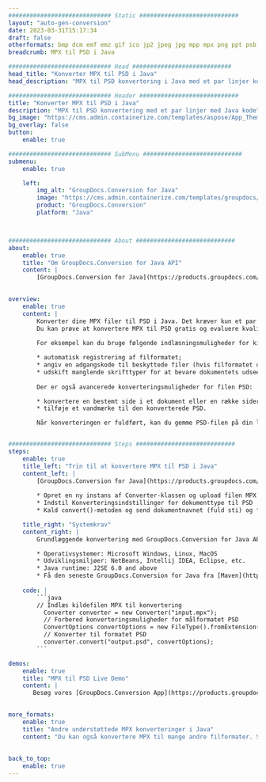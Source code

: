 ```yaml
---
############################# Static ############################
layout: "auto-gen-conversion"
date: 2023-03-31T15:17:34
draft: false
otherformats: bmp dcm emf emz gif ico jp2 jpeg jpg mpp mpx png ppt psb psd svg svgz tga tif tiff webp wmf wmz xer
breadcrumb: MPX til PSD i Java

############################# Head ############################
head_title: "Konverter MPX til PSD i Java"
head_description: "MPX til PSD konvertering i Java med et par linjer kode. Konverter over 160 filformater ved hjælp af GroupDocs dokumentkonverterings-API for Java"

############################# Header ############################
title: "Konverter MPX til PSD i Java"
description: "MPX til PSD konvertering med et par linjer med Java kode"
bg_image: "https://cms.admin.containerize.com/templates/aspose/App_Themes/V3/images/bg/header1.png"
bg_overlay: false
button:
    enable: true

############################# SubMenu ############################
submenu:
    enable: true

    left:
        img_alt: "GroupDocs.Conversion for Java"
        image: "https://cms.admin.containerize.com/templates/groupdocs/images/product-logos/90x90-noborder/groupdocs-conversion-java.png"
        product: "GroupDocs.Conversion"
        platform: "Java"



############################# About ############################
about:
    enable: true
    title: "Om GroupDocs.Conversion for Java API"
    content: |
        [GroupDocs.Conversion for Java](https://products.groupdocs.com/conversion/java/) er en avanceret filformatkonverterings-API til konvertering mellem populære billed- og dokumentformater såsom Microsoft Office, OpenDocument, PDF, HTML, e-mail, CAD. og meget mere med blot et par linjer kode. Den native API registrerer automatisk formaterne af de originale dokumenter og tilbyder mange muligheder for at tilpasse de konverterede dokumenter. Sammen med funktionen til at udtrække information fra et dokument, understøtter den også caching af konverteringsresultaterne til den lokale disk som standard. Enhver form for cachelagring kan dog understøttes ved at implementere de passende grænseflader - Amazon S3, Dropbox, Google Drive, Windows Azure, Reddis eller andre.
    

overview:
    enable: true
    content: |
        Konverter dine MPX filer til PSD i Java. Det kræver kun et par linjer med Java kode på enhver platform efter eget valg, såsom Windows, Linux, macOS.
        Du kan prøve at konvertere MPX til PSD gratis og evaluere kvaliteten af ​​konverteringsresultaterne. Sammen med simple filkonverteringsscripts kan du prøve mere sofistikerede muligheder for at indlæse MPX-kildefilen og gemme PSD-outputtet. 
        
        For eksempel kan du bruge følgende indlæsningsmuligheder for kilden MPX:

        * automatisk registrering af filformatet;
        * angiv en adgangskode til beskyttede filer (hvis filformatet understøtter det);
        * udskift manglende skrifttyper for at bevare dokumentets udseende.
        
        Der er også avancerede konverteringsmuligheder for filen PSD:

        * konvertere en bestemt side i et dokument eller en række sider;
        * tilføje et vandmærke til den konverterede PSD.

        Når konverteringen er fuldført, kan du gemme PSD-filen på din lokale filsti eller på et tredjepartslager såsom FTP, Amazon S3, Google Drive, Dropbox osv. Bemærk venligst - for at konvertere MPX til PSD, behøver du ikke installere yderligere software, såsom MS Office, Open Office, Adobe Acrobat Reader osv.


############################# Steps ############################
steps:
    enable: true
    title_left: "Trin til at konvertere MPX til PSD i Java"
    content_left: |
        [GroupDocs.Conversion for Java](https://products.groupdocs.com/conversion/java/) giver udviklere mulighed for nemt at konvertere MPX fil til PSD med et par linjer kode.
        
        * Opret en ny instans af Converter-klassen og upload filen MPX med den fulde sti
        * Indstil Konverteringsindstillinger for dokumenttype til PSD
        * Kald convert()-metoden og send dokumentnavnet (fuld sti) og formatet (PSD) som en parameter

    title_right: "Systemkrav"
    content_right: |
        Grundlæggende konvertering med GroupDocs.Conversion for Java API kan udføres med blot et par linjer kode. Vores API'er understøttes på alle større platforme og operativsystemer. Før du udfører koden nedenfor, skal du sørge for, at du har følgende forudsætninger installeret på dit system.

        * Operativsystemer: Microsoft Windows, Linux, MacOS
        * Udviklingsmiljøer: NetBeans, Intellij IDEA, Eclipse, etc.
        * Java runtime: J2SE 6.0 and above
        * Få den seneste GroupDocs.Conversion for Java fra [Maven](https://repository.groupdocs.com/webapp/#/artifacts/browse/tree/General/repo/com/groupdocs/groupdocs-conversion)
         
    code: |
        ```java    
        // Indlæs kildefilen MPX til konvertering
          Converter converter = new Converter("input.mpx");
          // Forbered konverteringsmuligheder for målformatet PSD
          ConvertOptions convertOptions = new FileType().fromExtension("psd").getConvertOptions();
          // Konverter til formatet PSD
          converter.convert("output.psd", convertOptions);
        ```

demos:
    enable: true
    title: "MPX til PSD Live Demo"
    content: |
       Besøg vores [GroupDocs.Conversion App](https://products.groupdocs.app/conversion/family) websted, og prøv MPX til PSD konvertering nu. Den gratis demo har følgende fordele
          

more_formats:
    enable: true
    title: "Andre understøttede MPX konverteringer i Java"
    content: "Du kan også konvertere MPX til mange andre filformater. Se venligst listen nedenfor."
       
       
back_to_top:
    enable: true
---
```

